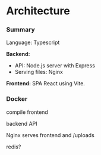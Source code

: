 # Architecture

### Summary

Language: Typescript

**Backend:**  
- API: Node.js server with Express
- Serving files: Nginx

**Frontend:** SPA React using Vite.



### Docker

compile frontend

backend API

Nginx serves frontend and /uploads

redis?